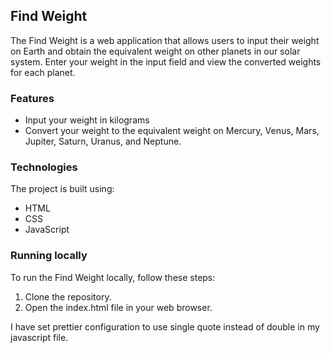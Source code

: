 ## Find Weight

The Find Weight is a web application that allows users to input their weight on Earth and obtain the equivalent weight on other planets in our solar system. Enter your weight in the input field and view the converted weights for each planet.

### Features

- Input your weight in kilograms
- Convert your weight to the equivalent weight on Mercury, Venus, Mars, Jupiter, Saturn, Uranus, and Neptune.

### Technologies
The project is built using:

- HTML
- CSS
- JavaScript

### Running locally

To run the Find Weight locally, follow these steps:

1. Clone the repository.
2. Open the index.html file in your web browser.

I have set prettier configuration to use single quote instead of double in my javascript file.
